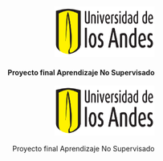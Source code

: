 <div align="right">
  <img src="pics/logo-uniandes.png" alt="Logo de Uniandes" width="200" height="100"><p></p><h4>Proyecto final Aprendizaje No Supervisado</h4>
</div>


<p align="right"> 
  <img src="pics/logo-uniandes.png" alt="Logo de Uniandes" width="200" height="100">
  <p align="right"> Proyecto final Aprendizaje No Supervisado 
</p>
